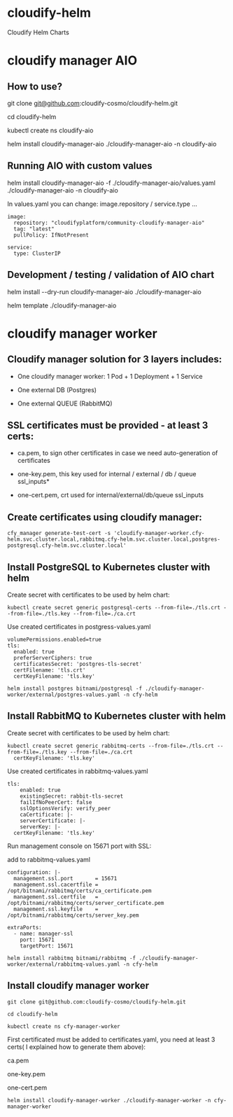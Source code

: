 # cloudify-helm
Cloudify Helm Charts

# cloudify manager AIO

## How to use?

git clone git@github.com:cloudify-cosmo/cloudify-helm.git

cd cloudify-helm

kubectl create ns cloudify-aio

helm install cloudify-manager-aio ./cloudify-manager-aio -n cloudify-aio

## Running AIO with custom values

helm install cloudify-manager-aio -f ./cloudify-manager-aio/values.yaml ./cloudify-manager-aio -n cloudify-aio

In values.yaml you can change: image.repository / service.type ...

```
image:
  repository: "cloudifyplatform/community-cloudify-manager-aio"
  tag: "latest"
  pullPolicy: IfNotPresent

service:
  type: ClusterIP

```

## Development / testing / validation of AIO chart

helm install --dry-run cloudify-manager-aio ./cloudify-manager-aio

helm template ./cloudify-manager-aio


# cloudify manager worker

## Cloudify manager solution for 3 layers includes:

  * One cloudify manager worker: 1 Pod +  1 Deployment + 1 Service

  * One external DB (Postgres)

  * One external QUEUE (RabbitMQ)

## SSL certificates must be provided - at least 3 certs:

* ca.pem, to sign other certificates in case we need auto-generation of certificates

* one-key.pem, this key used for internal / external / db / queue ssl_inputs*

* one-cert.pem, crt used for internal/external/db/queue ssl_inputs

## Create certificates using cloudify manager:

```
cfy_manager generate-test-cert -s 'cloudify-manager-worker.cfy-helm.svc.cluster.local,rabbitmq.cfy-helm.svc.cluster.local,postgres-postgresql.cfy-helm.svc.cluster.local'
```

## Install PostgreSQL to Kubernetes cluster with helm

Create secret with certificates to be used by helm chart:

```
kubectl create secret generic postgresql-certs --from-file=./tls.crt --from-file=./tls.key --from-file=./ca.crt 
```

Use created certificates in postgress-values.yaml

```
volumePermissions.enabled=true
tls:
  enabled: true
  preferServerCiphers: true
  certificatesSecret: 'postgres-tls-secret'
  certFilename: 'tls.crt'
  certKeyFilename: 'tls.key'
```

```
helm install postgres bitnami/postgresql -f ./cloudify-manager-worker/external/postgres-values.yaml -n cfy-helm
```

## Install RabbitMQ to Kubernetes cluster with helm

Create secret with certificates to be used by helm chart:

```
kubectl create secret generic rabbitmq-certs --from-file=./tls.crt --from-file=./tls.key --from-file=./ca.crt 
  certKeyFilename: 'tls.key'
```

Use created certificates in rabbitmq-values.yaml

```
tls:
    enabled: true
    existingSecret: rabbit-tls-secret
    failIfNoPeerCert: false
    sslOptionsVerify: verify_peer
    caCertificate: |-    
    serverCertificate: |-
    serverKey: |-
  certKeyFilename: 'tls.key'
```

Run management console on 15671 port with SSL:

add to rabbitmq-values.yaml

```
configuration: |-
  management.ssl.port       = 15671
  management.ssl.cacertfile = /opt/bitnami/rabbitmq/certs/ca_certificate.pem
  management.ssl.certfile   = /opt/bitnami/rabbitmq/certs/server_certificate.pem
  management.ssl.keyfile    = /opt/bitnami/rabbitmq/certs/server_key.pem

extraPorts:
  - name: manager-ssl
    port: 15671
    targetPort: 15671
```

```
helm install rabbitmq bitnami/rabbitmq -f ./cloudify-manager-worker/external/rabbitmq-values.yaml -n cfy-helm
```

## Install cloudify manager worker

```
git clone git@github.com:cloudify-cosmo/cloudify-helm.git

cd cloudify-helm

kubectl create ns cfy-manager-worker
```

First certificated must be added to certificates.yaml, you need at least 3 certs( I explained how to generate them above):

ca.pem

one-key.pem

one-cert.pem

```
helm install cloudify-manager-worker ./cloudify-manager-worker -n cfy-manager-worker
```
